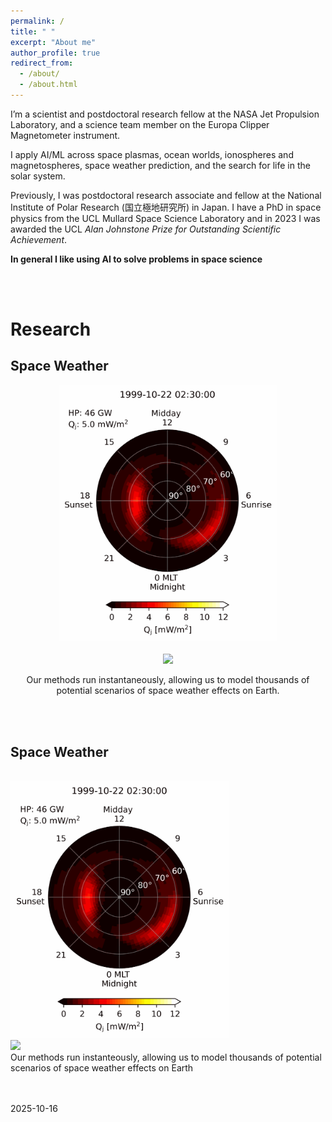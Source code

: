 ```yaml
---
permalink: /
title: " "
excerpt: "About me"
author_profile: true
redirect_from: 
  - /about/
  - /about.html
---
```

I’m a scientist and postdoctoral research fellow at the NASA Jet Propulsion Laboratory, and a science team member on the Europa Clipper Magnetometer instrument. 

​I apply AI/ML across space plasmas, ocean worlds, ionospheres and magnetospheres, space weather prediction, and the search for life in the solar system.

Previously, I was postdoctoral research associate and fellow at the National Institute of Polar Research (国立極地研究所) in Japan.  I have a PhD in space physics from the UCL Mullard Space Science Laboratory and in 2023 I was awarded the UCL _Alan Johnstone Prize for Outstanding Scientific Achievement_. 

**In general I like using AI to solve problems in space science**

<br/>
<br/>

# Research

Space Weather
------
<div align="center">
  <img src="/images/Qj_1999-10.gif" width="350"><br><br>
  <img src="/images/01-jan-14.gif" width="600"><br>
  <p>Our methods run instantaneously, allowing us to model thousands of potential scenarios of space weather effects on Earth.</p>
</div>
<br>
<br>

Space Weather
------
<br/>
<img src="/images/Qj_1999-10.gif" width="350">
<br/>
<img src="/images/01-jan-14.gif"  width="600">
<br/>
Our methods run instanteously, allowing us to model thousands of potential scenarios of space weather effects on Earth
<br/>
<br/>
<br/>


2025-10-16
